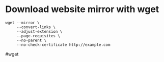 # Download website mirror with wget

```shell
wget --mirror \
     --convert-links \
     --adjust-extension \
     --page-requisites \
     --no-parent \
     --no-check-certificate http://example.com
```

#wget